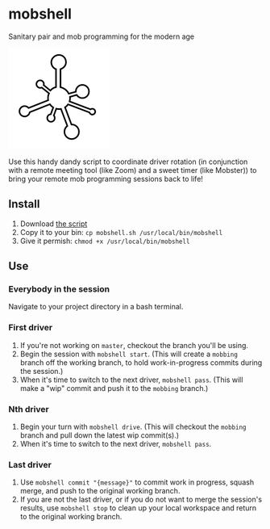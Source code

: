 # mobshell
Sanitary pair and mob programming for the modern age

![](icon.png)


Use this handy dandy script to coordinate driver rotation (in conjunction with a remote meeting tool (like Zoom) and a sweet timer (like Mobster)) to bring your remote mob programming sessions back to life!

## Install

1. Download [the script](mobshell.sh)
1. Copy it to your bin: `cp mobshell.sh /usr/local/bin/mobshell`
1. Give it permish: `chmod +x /usr/local/bin/mobshell`

## Use

### Everybody in the session
Navigate to your project directory in a bash terminal.

### First driver
1. If you're not working on `master`, checkout the branch you'll be using.
1. Begin the session with `mobshell start`. (This will create a `mobbing` branch off the working branch, to hold work-in-progress commits during the session.)
1. When it's time to switch to the next driver, `mobshell pass`. (This will make a "wip" commit and push it to the `mobbing` branch.)

### Nth driver
1. Begin your turn with `mobshell drive`. (This will checkout the `mobbing` branch and pull down the latest wip commit(s).)
1. When it's time to switch to the next driver, `mobshell pass`.

### Last driver
1. Use `mobshell commit "{message}"` to commit work in progress, squash merge, and push to the original working branch.
2. If you are not the last driver, or if you do not want to merge the session's results, use `mobshell stop` to clean up your local workspace and return to the original working branch.